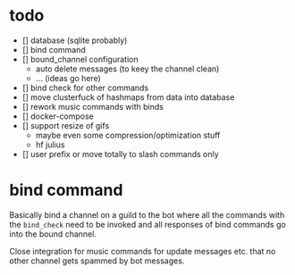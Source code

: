 # todo

- [] database (sqlite probably)
- [] bind command
- [] bound_channel configuration
    - auto delete messages (to keey the channel clean)
    - ... (ideas go here)
- [] bind check for other commands
- [] move clusterfuck of hashmaps from data into database
- [] rework music commands with binds
- [] docker-compose
- [] support resize of gifs
    - maybe even some compression/optimization stuff
    - hf julius
- [] user prefix or move totally to slash commands only


# bind command

Basically bind a channel on a guild to the bot where all the commands with the `bind_check`
need to be invoked and all responses of bind commands go into the bound channel.

Close integration for music commands for update messages etc. that no other channel gets spammed
by bot messages.
